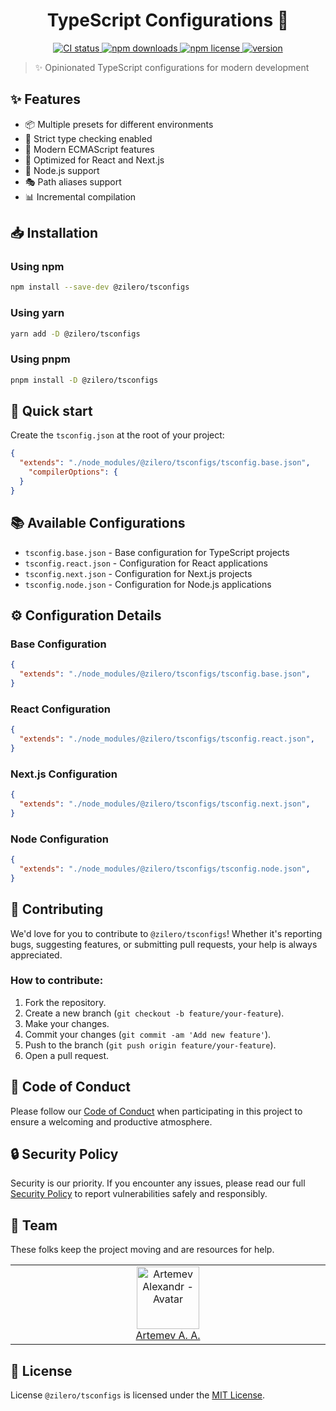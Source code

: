 <p align="center">
  <h1 align="center">TypeScript Configurations 🎯</h1>
</p>

<p align="center">
  <a href="https://github.com/Zilero232/dev-config-hub">
      <img src="https://img.shields.io/github/actions/workflow/status/Zilero232/dev-config-hub/integrate.yml?label=CI&logo=GitHub" alt="CI status">
    </a>
  <a href="https://www.npmjs.com/package/@zilero/tsconfigs">
      <img src="https://img.shields.io/npm/dm/@zilero/tsconfigs?logo=NPM" alt="npm downloads">
    </a>
  <a href="https://github.com/Zilero232/cli">
      <img src="https://img.shields.io/badge/License-MIT-yellow.svg" alt="npm license">
    </a>
  <a href="https://github.com/Zilero232/dev-config-hub/tree/main/tools/tsconfigs">
      <img src="https://img.shields.io/npm/v/@zilero/tsconfigs?label=version" alt="version">
    </a>
</p>

> ✨ Opinionated TypeScript configurations for modern development

## ✨ Features

- 📦 Multiple presets for different environments
- 🎯 Strict type checking enabled
- 🔧 Modern ECMAScript features
- 🚀 Optimized for React and Next.js
- 💪 Node.js support
- 🎭 Path aliases support
- 📊 Incremental compilation

## 📥 Installation

### Using npm

```bash
npm install --save-dev @zilero/tsconfigs
```
### Using yarn

```bash
yarn add -D @zilero/tsconfigs
```

### Using pnpm

```bash
pnpm install -D @zilero/tsconfigs
```

## 🚀 Quick start

Create the `tsconfig.json` at the root of your project:

```json
{
  "extends": "./node_modules/@zilero/tsconfigs/tsconfig.base.json",
	"compilerOptions": {
  }
}
```

## 📚 Available Configurations

- `tsconfig.base.json`  - Base configuration for TypeScript projects
- `tsconfig.react.json` - Configuration for React applications
- `tsconfig.next.json`  - Configuration for Next.js projects
- `tsconfig.node.json`  - Configuration for Node.js applications

## ⚙️ Configuration Details

### Base Configuration

```json
{
  "extends": "./node_modules/@zilero/tsconfigs/tsconfig.base.json",
}
```

### React Configuration

```json
{
  "extends": "./node_modules/@zilero/tsconfigs/tsconfig.react.json",
}
```

### Next.js Configuration

```json
{
  "extends": "./node_modules/@zilero/tsconfigs/tsconfig.next.json",
}
```

### Node Configuration

```json
{
  "extends": "./node_modules/@zilero/tsconfigs/tsconfig.node.json",
}
```

## 🤝 Contributing

We'd love for you to contribute to `@zilero/tsconfigs`! Whether it's reporting bugs, suggesting features, or submitting pull requests, your help is always appreciated.

### How to contribute:

1. Fork the repository.
2. Create a new branch (`git checkout -b feature/your-feature`).
3. Make your changes.
4. Commit your changes (`git commit -am 'Add new feature'`).
5. Push to the branch (`git push origin feature/your-feature`).
6. Open a pull request.

## 📜 Code of Conduct

Please follow our [Code of Conduct](CODE_OF_CONDUCT.md) when participating in this project to ensure a welcoming and productive atmosphere.

## 🔒 Security Policy

Security is our priority. If you encounter any issues, please read our full [Security Policy](SECURITY.md) to report vulnerabilities safely and responsibly.

## 👥 Team

These folks keep the project moving and are resources for help.

<table>
  <tbody>
    <tr>
      <td align="center" valign="top" width="11%">
        <a href="https://career.habr.com/zilero">
          <img src="https://avatars.githubusercontent.com/u/68345676?s=400&u=eb7df22c29a8aca48def78ec54a7526601c9fd8f&v=4" width="100" height="100" alt="Artemev Alexandr - Avatar">
          <br />
          Artemev A. A.
        </a>
      </td>
    </tr>
  </tbody>
</table>

## 📄 License

License `@zilero/tsconfigs` is licensed under the [MIT License](LICENSE).
